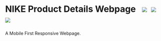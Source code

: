 # NIKE Product Details Webpage  &nbsp; [![](https://img.shields.io/badge/-HTML5-darkred?style=flat&logo=HTML5&logoColor=white)](https://github.com/AnshSinghSonkhia/NIKE-Product-Details-Webpage/blob/main/README.md)&nbsp; [![](https://img.shields.io/badge/-CSS3-blue?style=flat&logo=CSS3&logoColor=white)](https://github.com/AnshSinghSonkhia/NIKE-Product-Details-Webpage/blob/main/README.md)&nbsp; [![](https://img.shields.io/badge/-JavaScript-gold?style=flat&logo=JavaScript&logoColor=black)](https://github.com/AnshSinghSonkhia/NIKE-Product-Details-Webpage/blob/main/README.md)&nbsp;

A Mobile First Responsive Webpage.
